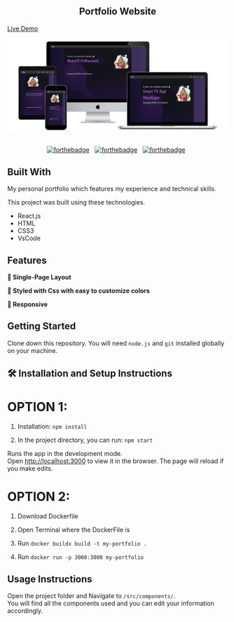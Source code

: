<h2 align="center">
  Portfolio Website<br/>
</h2>

<a align="center" href="https://harshadaycsm.github.io/Portfolio/">Live Demo</a>
<div align="center">
  <img alt="Demo" src="./src/assets/readmeImg.png" />
</div>

<br/>

<center>

[![forthebadge](https://forthebadge.com/images/badges/built-with-love.svg)](https://forthebadge.com) &nbsp;
[![forthebadge](https://forthebadge.com/images/badges/made-with-javascript.svg)](https://forthebadge.com) &nbsp;
[![forthebadge](https://forthebadge.com/images/badges/open-source.svg)](https://forthebadge.com) &nbsp;

</center>

## Built With

My personal portfolio which features my experience and technical skills.<br/>

This project was built using these technologies.

- React.js
- HTML
- CSS3
- VsCode

## Features

**📖 Single-Page Layout**

**🎨 Styled with Css with easy to customize colors**

**📱 Responsive**

## Getting Started

Clone down this repository. You will need `node.js` and `git` installed globally on your machine.

## 🛠 Installation and Setup Instructions

# OPTION 1:
1. Installation: `npm install`

2. In the project directory, you can run: `npm start`

Runs the app in the development mode.\
Open [http://localhost:3000](http://localhost:3000) to view it in the browser.
The page will reload if you make edits.

# OPTION 2:
1. Download Dockerfile

2. Open Terminal where the DockerFile is

3. Run `docker buildx build -t my-portfolio .`

4. Run `docker run -p 3000:3000 my-portfolio`

## Usage Instructions

Open the project folder and Navigate to `/src/components/`. <br/>
You will find all the components used and you can edit your information accordingly.
